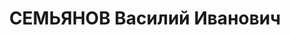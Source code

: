 ---
title: СЕМЬЯНОВ Василий Иванович
description: "1895 г.р., русский, б/п, майор, нач. штаба 71 СД СибВО. \n  Арестован\
  \ 01.06.1937. \n  ВКВС - 30.10.1937, ВМН. Расстрелян 30.10.1937, Новосибирск"
---